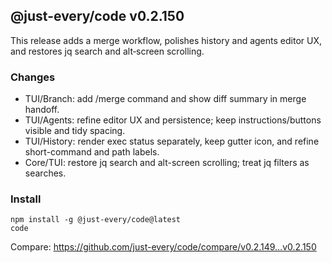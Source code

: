 ## @just-every/code v0.2.150

This release adds a merge workflow, polishes history and agents editor UX, and restores jq search and alt‑screen scrolling.

### Changes
- TUI/Branch: add /merge command and show diff summary in merge handoff.
- TUI/Agents: refine editor UX and persistence; keep instructions/buttons visible and tidy spacing.
- TUI/History: render exec status separately, keep gutter icon, and refine short-command and path labels.
- Core/TUI: restore jq search and alt-screen scrolling; treat jq filters as searches.

### Install
```
npm install -g @just-every/code@latest
code
```

Compare: https://github.com/just-every/code/compare/v0.2.149...v0.2.150
